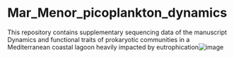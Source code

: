 # Mar_Menor_picoplankton_dynamics
This repository contains supplementary sequencing data of the manuscript Dynamics and functional traits of prokaryotic communities in a Mediterranean coastal lagoon heavily impacted by eutrophication![image](https://github.com/user-attachments/assets/87d1209d-d2ef-4488-b7d2-faed72223f0c)
 
